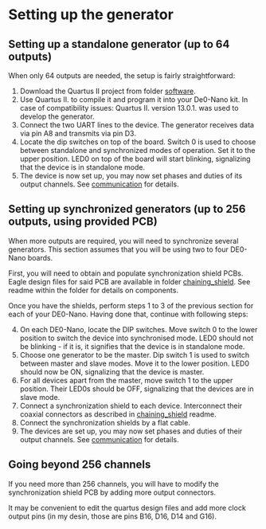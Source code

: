 
# Setting up the generator

## Setting up a standalone generator (up to 64 outputs)

When only 64 outputs are needed, the setup is fairly straightforward:

1. Download the Quartus II project from folder [software](software).
2. Use Quartus II. to compile it and program it into your De0-Nano kit. In case of compatibility issues: Quartus II. version 13.0.1. was used to develop the generator.
3. Connect the two UART lines to the device. The generator receives data via pin A8 and transmits via pin D3.
4. Locate the dip switches on top of the board. Switch 0 is used to choose between standalone and synchronized modes of operation. Set it to the upper position. LED0 on top of the board will start blinking, signalizing that the device is in standalone mode.
5. The device is now set up, you may now set phases and duties of its output channels. See [communication](COMMUNICATION.md) for details.

## Setting up synchronized generators (up to 256 outputs, using provided PCB)

When more outputs are required, you will need to synchronize several generators. This section assumes that you will be using two to four DE0-Nano boards.

First, you will need to obtain and populate synchronization shield PCBs. Eagle design files for said PCB are available in folder [chaining_shield](chaining_shield). See readme within the folder for details on components.

Once you have the shields, perform steps 1 to 3 of the previous section for each of your DE0-Nano. Having done that, continue with following steps:

4. On each DE0-Nano, locate the DIP switches. Move switch 0 to the lower position to switch the device into synchronised mode. LED0 should not be blinking - if it is, it signifies that the device is in standalone mode.
5. Choose one generator to be the master. Dip switch 1 is used to switch between master and slave modes. Move it to the lower position. LED0 should now be ON, signalizing that the device is master.
6. For all devices apart from the master, move switch 1 to the upper position. Their LED0s should be OFF, signalizing that the devices are in slave mode.
7. Connect a synchronization shield to each device. Interconnect their coaxial connectors as described in [chaining_shield](chaining_shield) readme.
8. Connect the synchronization shields by a flat cable.
9. The devices are set up, you may now set phases and duties of their output channels. See [communication](COMMUNICATION.md) for details. 


## Going beyond 256 channels

If you need more than 256 channels, you will have to modify the synchronization shield PCB by adding more output connectors. 

It may be convenient to edit the quartus design files and add more clock output pins (in my desin, those are pins B16, D16, D14 and G16).


